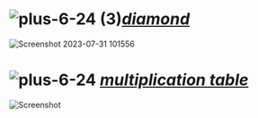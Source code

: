 # ![plus-6-24 (3)](https://github.com/yasinnorozzadeh/pylearn7/assets/88095232/48afc720-ba50-4a66-ad4b-ea8e1cce6e6a)[_diamond_](https://github.com/yasinnorozzadeh/pylearn7/blob/main/python/sission%2005/practice/diamond.py)
![Screenshot 2023-07-31 101556](https://github.com/yasinnorozzadeh/pylearn7/assets/88095232/1ffd388d-8a6a-4fea-9e75-d61ae25e0a97)

# ![plus-6-24](https://github.com/yasinnorozzadeh/pylearn7/assets/88095232/569638e1-fdb8-444d-ad88-e38759e1aa28) [_multiplication table_]()
![Screenshot ](https://github.com/yasinnorozzadeh/pylearn7/assets/88095232/57626a8f-d156-4488-9a3c-b746f71ad9b4)

